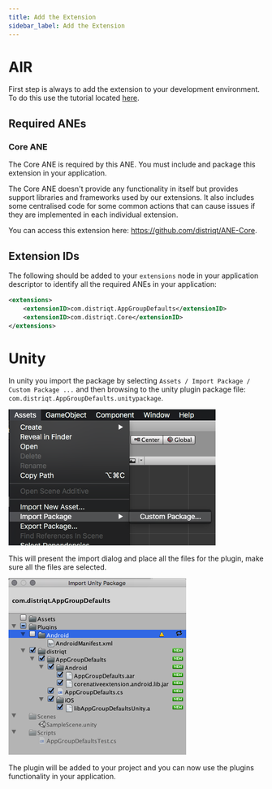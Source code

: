 ```yaml
---
title: Add the Extension
sidebar_label: Add the Extension
---
```




# AIR

First step is always to add the extension to your development environment. 
To do this use the tutorial located [here](http://airnativeextensions.com/knowledgebase/tutorial/1).


## Required ANEs

### Core ANE

The Core ANE is required by this ANE. You must include and package this extension in your application.

The Core ANE doesn't provide any functionality in itself but provides support libraries and frameworks used by our extensions.
It also includes some centralised code for some common actions that can cause issues if they are implemented in each individual extension.

You can access this extension here: https://github.com/distriqt/ANE-Core.



## Extension IDs

The following should be added to your `extensions` node in your application descriptor to identify all the required ANEs in your application:

```xml
<extensions>
	<extensionID>com.distriqt.AppGroupDefaults</extensionID>
	<extensionID>com.distriqt.Core</extensionID>
</extensions>
```



# Unity 

In unity you import the package by selecting `Assets / Import Package / Custom Package ...` and then browsing to the unity plugin package file: `com.distriqt.AppGroupDefaults.unitypackage`.

![](images/unity-import-package.png)

This will present the import dialog and place all the files for the plugin, make sure all the files are selected.

![](images/unity-import-files.png)

The plugin will be added to your project and you can now use the plugins functionality in your application.
